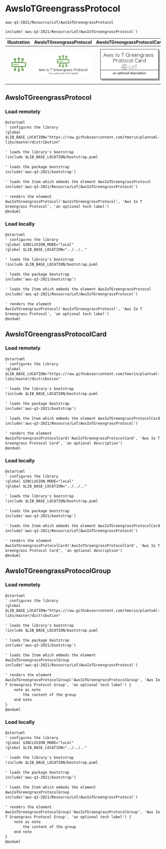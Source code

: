 # AwsIoTGreengrassProtocol


```text
aws-q3-2021/Resource/LoT/AwsIoTGreengrassProtocol
```

```text
include('aws-q3-2021/Resource/LoT/AwsIoTGreengrassProtocol')
```



| Illustration | AwsIoTGreengrassProtocol | AwsIoTGreengrassProtocolCard | AwsIoTGreengrassProtocolGroup |
| :---: | :---: | :---: | :---: |
| ![illustration for Illustration](../../../aws-q3-2021/Resource/LoT/AwsIoTGreengrassProtocol.png) | ![illustration for AwsIoTGreengrassProtocol](../../../aws-q3-2021/Resource/LoT/AwsIoTGreengrassProtocol.Local.png) | ![illustration for AwsIoTGreengrassProtocolCard](../../../aws-q3-2021/Resource/LoT/AwsIoTGreengrassProtocolCard.Local.png) | ![illustration for AwsIoTGreengrassProtocolGroup](../../../aws-q3-2021/Resource/LoT/AwsIoTGreengrassProtocolGroup.Local.png) |




## AwsIoTGreengrassProtocol

### Load remotely
```plantuml
@startuml
' configures the library
!global $LIB_BASE_LOCATION="https://raw.githubusercontent.com/tmorin/plantuml-libs/master/distribution"

' loads the library's bootstrap
!include $LIB_BASE_LOCATION/bootstrap.puml

' loads the package bootstrap
include('aws-q3-2021/bootstrap')

' loads the Item which embeds the element AwsIoTGreengrassProtocol
include('aws-q3-2021/Resource/LoT/AwsIoTGreengrassProtocol')

' renders the element
AwsIoTGreengrassProtocol('AwsIoTGreengrassProtocol', 'Aws Io T Greengrass Protocol', 'an optional tech label')
@enduml
```

### Load locally
```plantuml
@startuml
' configures the library
!global $INCLUSION_MODE="local"
!global $LIB_BASE_LOCATION="../../.."

' loads the library's bootstrap
!include $LIB_BASE_LOCATION/bootstrap.puml

' loads the package bootstrap
include('aws-q3-2021/bootstrap')

' loads the Item which embeds the element AwsIoTGreengrassProtocol
include('aws-q3-2021/Resource/LoT/AwsIoTGreengrassProtocol')

' renders the element
AwsIoTGreengrassProtocol('AwsIoTGreengrassProtocol', 'Aws Io T Greengrass Protocol', 'an optional tech label')
@enduml
```

## AwsIoTGreengrassProtocolCard

### Load remotely
```plantuml
@startuml
' configures the library
!global $LIB_BASE_LOCATION="https://raw.githubusercontent.com/tmorin/plantuml-libs/master/distribution"

' loads the library's bootstrap
!include $LIB_BASE_LOCATION/bootstrap.puml

' loads the package bootstrap
include('aws-q3-2021/bootstrap')

' loads the Item which embeds the element AwsIoTGreengrassProtocolCard
include('aws-q3-2021/Resource/LoT/AwsIoTGreengrassProtocol')

' renders the element
AwsIoTGreengrassProtocolCard('AwsIoTGreengrassProtocolCard', 'Aws Io T Greengrass Protocol Card', 'an optional description')
@enduml
```

### Load locally
```plantuml
@startuml
' configures the library
!global $INCLUSION_MODE="local"
!global $LIB_BASE_LOCATION="../../.."

' loads the library's bootstrap
!include $LIB_BASE_LOCATION/bootstrap.puml

' loads the package bootstrap
include('aws-q3-2021/bootstrap')

' loads the Item which embeds the element AwsIoTGreengrassProtocolCard
include('aws-q3-2021/Resource/LoT/AwsIoTGreengrassProtocol')

' renders the element
AwsIoTGreengrassProtocolCard('AwsIoTGreengrassProtocolCard', 'Aws Io T Greengrass Protocol Card', 'an optional description')
@enduml
```

## AwsIoTGreengrassProtocolGroup

### Load remotely
```plantuml
@startuml
' configures the library
!global $LIB_BASE_LOCATION="https://raw.githubusercontent.com/tmorin/plantuml-libs/master/distribution"

' loads the library's bootstrap
!include $LIB_BASE_LOCATION/bootstrap.puml

' loads the package bootstrap
include('aws-q3-2021/bootstrap')

' loads the Item which embeds the element AwsIoTGreengrassProtocolGroup
include('aws-q3-2021/Resource/LoT/AwsIoTGreengrassProtocol')

' renders the element
AwsIoTGreengrassProtocolGroup('AwsIoTGreengrassProtocolGroup', 'Aws Io T Greengrass Protocol Group', 'an optional tech label') {
    note as note
        the content of the group
    end note
}
@enduml
```

### Load locally
```plantuml
@startuml
' configures the library
!global $INCLUSION_MODE="local"
!global $LIB_BASE_LOCATION="../../.."

' loads the library's bootstrap
!include $LIB_BASE_LOCATION/bootstrap.puml

' loads the package bootstrap
include('aws-q3-2021/bootstrap')

' loads the Item which embeds the element AwsIoTGreengrassProtocolGroup
include('aws-q3-2021/Resource/LoT/AwsIoTGreengrassProtocol')

' renders the element
AwsIoTGreengrassProtocolGroup('AwsIoTGreengrassProtocolGroup', 'Aws Io T Greengrass Protocol Group', 'an optional tech label') {
    note as note
        the content of the group
    end note
}
@enduml
```

